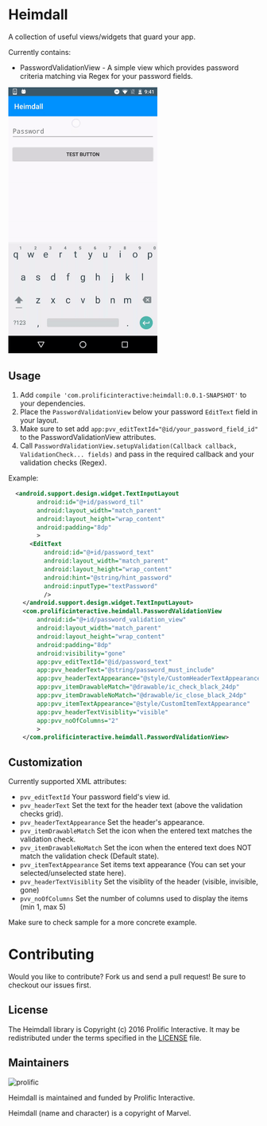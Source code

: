 Heimdall
========

A collection of useful views/widgets that guard your app.

Currently contains:
- PasswordValidationView - A simple view which provides password criteria matching via Regex for your password fields. 

<img src="/images/demo1.gif" alt="Demo Screen Capture" width="300px" />

Usage
-----

1. Add `compile 'com.prolificinteractive:heimdall:0.0.1-SNAPSHOT'` to your dependencies.
2. Place the `PasswordValidationView` below your password `EditText` field in your layout.
3. Make sure to set add `app:pvv_editTextId="@id/your_password_field_id"` to the PasswordValidationView attributes.
4. Call `PasswordValidationView.setupValidation(Callback callback, ValidationCheck... fields)` and pass in the required callback and your validation checks (Regex).

Example:

```xml
  <android.support.design.widget.TextInputLayout
        android:id="@+id/password_til"
        android:layout_width="match_parent"
        android:layout_height="wrap_content"
        android:padding="8dp"
        >
      <EditText
          android:id="@+id/password_text"
          android:layout_width="match_parent"
          android:layout_height="wrap_content"
          android:hint="@string/hint_password"
          android:inputType="textPassword"
          />
    </android.support.design.widget.TextInputLayout>
    <com.prolificinteractive.heimdall.PasswordValidationView
        android:id="@+id/password_validation_view"
        android:layout_width="match_parent"
        android:layout_height="wrap_content"
        android:padding="8dp"
        android:visibility="gone"
        app:pvv_editTextId="@id/password_text"
        app:pvv_headerText="@string/password_must_include"
        app:pvv_headerTextAppearance="@style/CustomHeaderTextAppearance"
        app:pvv_itemDrawableMatch="@drawable/ic_check_black_24dp"
        app:pvv_itemDrawableNoMatch="@drawable/ic_close_black_24dp"
        app:pvv_itemTextAppearance="@style/CustomItemTextAppearance"
        app:pvv_headerTextVisiblity="visible"
        app:pvv_noOfColumns="2"
        >
    </com.prolificinteractive.heimdall.PasswordValidationView>
```

Customization
-------------

Currently supported XML attributes:

- `pvv_editTextId` Your password field's view id.
- `pvv_headerText` Set the text for the header text (above the validation checks grid).
- `pvv_headerTextAppearance` Set the header's appearance.
- `pvv_itemDrawableMatch` Set the icon when the entered text matches the validation check.
- `pvv_itemDrawableNoMatch` Set the icon when the entered text does NOT match the validation check (Default state).
- `pvv_itemTextAppearance` Set items text appearance (You can set your selected/unselected state here).
- `pvv_headerTextVisiblity` Set the visiblity of the header (visible, invisible, gone)
- `pvv_noOfColumns` Set the number of columns used to display the items (min 1, max 5)

Make sure to check sample for a more concrete example.

Contributing
============

Would you like to contribute? Fork us and send a pull request! Be sure to checkout our issues first.

## License

The Heimdall library is Copyright (c) 2016 Prolific Interactive. It may be redistributed under the terms specified in the [LICENSE] file.

[LICENSE]: /LICENSE

## Maintainers

![prolific](https://s3.amazonaws.com/prolificsitestaging/logos/Prolific_Logo_Full_Color.png)

Heimdall is maintained and funded by Prolific Interactive.

Heimdall (name and character) is a copyright of Marvel.